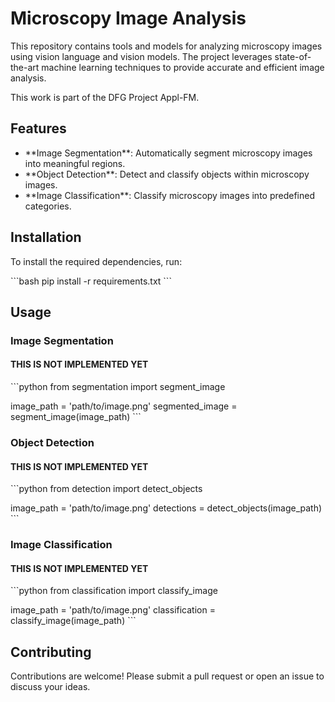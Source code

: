 # Microscopy Image Analysis

This repository contains tools and models for analyzing microscopy images using vision language and vision models. The project leverages state-of-the-art machine learning techniques to provide accurate and efficient image analysis.

This work is part of the DFG Project Appl-FM.

## Features

- \*\*Image Segmentation\*\*: Automatically segment microscopy images into meaningful regions.
- \*\*Object Detection\*\*: Detect and classify objects within microscopy images.
- \*\*Image Classification\*\*: Classify microscopy images into predefined categories.


## Installation

To install the required dependencies, run:

\`\`\`bash
pip install -r requirements.txt
\`\`\`

## Usage

### Image Segmentation
#### THIS IS NOT IMPLEMENTED YET
\`\`\`python
from segmentation import segment_image

image_path = 'path/to/image.png'
segmented_image = segment_image(image_path)
\`\`\`

### Object Detection
#### THIS IS NOT IMPLEMENTED YET
\`\`\`python
from detection import detect_objects

image_path = 'path/to/image.png'
detections = detect_objects(image_path)
\`\`\`

### Image Classification
#### THIS IS NOT IMPLEMENTED YET
\`\`\`python
from classification import classify_image

image_path = 'path/to/image.png'
classification = classify_image(image_path)
\`\`\`

## Contributing

Contributions are welcome! Please submit a pull request or open an issue to discuss your ideas.

